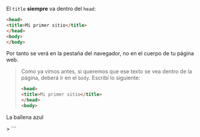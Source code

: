 El `title` **siempre** va dentro del `head`: 

```html
<head>
<title>Mi primer sitio</title>
</head>
<body>
</body>
```

Por tanto se verá en la pestaña del navegador, no en el cuerpo de tu página web. 


> Como ya vimos antes, si queremos que ese texto se vea dentro de la página, deberá ir en el `body`. Escribí lo siguiente: 
> 
> ```html
> <head>
> <title>Mi primer sitio</title>
> </head>
> <body>
La ballena azul
</body>
> ```